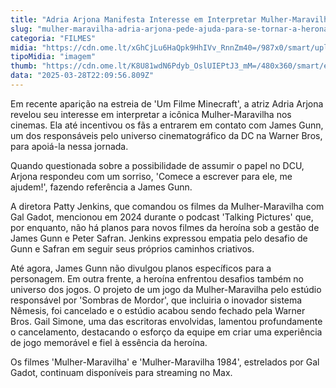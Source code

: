 ```yaml
---
title: "Adria Arjona Manifesta Interesse em Interpretar Mulher-Maravilha e Solicita Apoio dos Fãs"
slug: "mulher-maravilha-adria-arjona-pede-ajuda-para-se-tornar-a-herona"
categoria: "FILMES"
midia: "https://cdn.ome.lt/xGhCjLu6HaQpk9HhIVv_RnnZm40=/987x0/smart/uploads/conteudo/fotos/Design_sem_nome_-_2025-03-28T181557.605.png"
tipoMidia: "imagem"
thumb: "https://cdn.ome.lt/K8U81wdN6Pdyb_OslUIEPtJ3_mM=/480x360/smart/extras/conteudos/Design_sem_nome_-_2025-03-28T181557.605.png"
data: "2025-03-28T22:09:56.809Z"
---
```


Em recente aparição na estreia de 'Um Filme Minecraft', a atriz Adria Arjona revelou seu interesse em interpretar a icônica Mulher-Maravilha nos cinemas. Ela até incentivou os fãs a entrarem em contato com James Gunn, um dos responsáveis pelo universo cinematográfico da DC na Warner Bros, para apoiá-la nessa jornada.

Quando questionada sobre a possibilidade de assumir o papel no DCU, Arjona respondeu com um sorriso, 'Comece a escrever para ele, me ajudem!', fazendo referência a James Gunn.

A diretora Patty Jenkins, que comandou os filmes da Mulher-Maravilha com Gal Gadot, mencionou em 2024 durante o podcast 'Talking Pictures' que, por enquanto, não há planos para novos filmes da heroína sob a gestão de James Gunn e Peter Safran. Jenkins expressou empatia pelo desafio de Gunn e Safran em seguir seus próprios caminhos criativos.

Até agora, James Gunn não divulgou planos específicos para a personagem. Em outra frente, a heroína enfrentou desafios também no universo dos jogos. O projeto de um jogo da Mulher-Maravilha pelo estúdio responsável por 'Sombras de Mordor', que incluiria o inovador sistema Nêmesis, foi cancelado e o estúdio acabou sendo fechado pela Warner Bros. Gail Simone, uma das escritoras envolvidas, lamentou profundamente o cancelamento, destacando o esforço da equipe em criar uma experiência de jogo memorável e fiel à essência da heroína.

Os filmes 'Mulher-Maravilha' e 'Mulher-Maravilha 1984', estrelados por Gal Gadot, continuam disponíveis para streaming no Max.